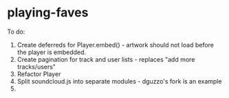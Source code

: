 playing-faves
=============

To do:

1. Create deferreds for Player.embed() - artwork should not load before the player is embedded.
2. Create pagination for track and user lists - replaces "add more tracks/users"
3. Refactor Player
4. Split soundcloud.js into separate modules - dguzzo's fork is an example
5. 
